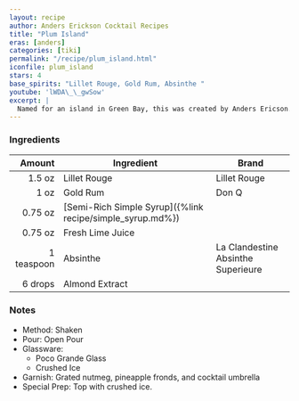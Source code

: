 ```yaml
---
layout: recipe
author: Anders Erickson Cocktail Recipes
title: "Plum Island"
eras: [anders]
categories: [tiki]
permalink: "/recipe/plum_island.html"
iconfile: plum_island
stars: 4
base_spirits: "Lillet Rouge, Gold Rum, Absinthe "
youtube: 'lWDA\_\_gwSow'
excerpt: |
  Named for an island in Green Bay, this was created by Anders Ericson.
---
```


### Ingredients

|     Amount | Ingredient                                                | Brand                              |
| ---------: | --------------------------------------------------------- | ---------------------------------- |
|     1.5 oz | Lillet Rouge                                              | Lillet Rouge                       |
|       1 oz | Gold Rum                                                  | Don Q                              |
|    0.75 oz | [Semi-Rich Simple Syrup]({%link recipe/simple_syrup.md%}) |
|    0.75 oz | Fresh Lime Juice                                          |
| 1 teaspoon | Absinthe                                                  | La Clandestine Absinthe Superieure |
|    6 drops | Almond Extract                                            |

### Notes

- Method: Shaken
- Pour: Open Pour
- Glassware:
  - Poco Grande Glass
  - Crushed Ice
- Garnish: Grated nutmeg, pineapple fronds, and cocktail umbrella
- Special Prep: Top with crushed ice.
